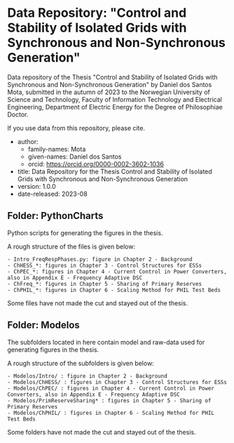 # Data Repository: "Control and Stability of Isolated Grids with Synchronous and Non-Synchronous Generation"

Data repository of the Thesis "Control and Stability of Isolated Grids with Synchronous and Non-Synchronous Generation"
by Daniel dos Santos Mota, submitted in the autumn of 2023 to the Norwegian University of Science and Technology,
Faculty of Information Technology and Electrical Engineering, Department of Electric Energy for the Degree of Philosophiae Doctor.

If you use data from this repository, please cite.
- author:
  - family-names: Mota
  - given-names: Daniel dos Santos
  - orcid: https://orcid.org/0000-0002-3602-1036
- title: Data Repository for the Thesis Control and Stability of Isolated Grids with Synchronous and Non-Synchronous Generation
- version: 1.0.0
- date-released: 2023-08

## Folder: PythonCharts
Python scripts for generating the figures in the thesis. 

A rough structure of the files is given below:

    - Intro_FreqRespPhases.py: figure in Chapter 2 - Background
    - ChHESS_*: figures in Chapter 3 - Control Structures for ESSs
    - ChPEC_*: figures in Chapter 4 - Current Control in Power Converters, also in Appendix E - Frequency Adaptive DSC
    - ChFreq_*: figures in Chapter 5 - Sharing of Primary Reserves
    - ChPHIL_*: figures in Chapter 6 - Scaling Method for PHIL Test Beds
    
Some files have not made the cut and stayed out of the thesis. 

## Folder: Modelos
The subfolders located in here contain model and raw-data used for generating figures in the thesis.

A rough structure of the subfolders is given below:

    - Modelos/Intro/ : figure in Chapter 2 - Background
    - Modelos/ChHESS/ : figures in Chapter 3 - Control Structures for ESSs
    - Modelos/ChPEC/ : figures in Chapter 4 - Current Control in Power Converters, also in Appendix E - Frequency Adaptive DSC
    - Modelos/PrimReserveSharing* : figures in Chapter 5 - Sharing of Primary Reserves
    - Modelos/ChPHIL/ : figures in Chapter 6 - Scaling Method for PHIL Test Beds

Some folders have not made the cut and stayed out of the thesis. 


